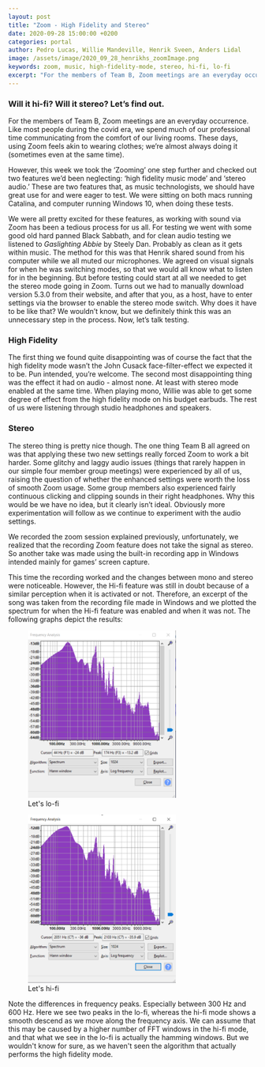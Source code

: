 ```yaml
---
layout: post
title: "Zoom - High Fidelity and Stereo"
date: 2020-09-28 15:00:00 +0200
categories: portal
author: Pedro Lucas, Willie Mandeville, Henrik Sveen, Anders Lidal
image: /assets/image/2020_09_28_henrikhs_zoomImage.png
keywords: zoom, music, high-fidelity-mode, stereo, hi-fi, lo-fi
excerpt: "For the members of Team B, Zoom meetings are an everyday occurrence. Like most people during the covid era, we spend much of our professional time communicating from the comfort of our living rooms. These days, using Zoom feels akin to wearing clothes; we’re almost always doing it (sometimes even at the same time)."
---
```


### Will it hi-fi? Will it stereo? Let’s find out.

For the members of Team B, Zoom meetings are an everyday occurrence. Like most people during the covid era, we spend much of our professional time communicating from the comfort of our living rooms. These days, using Zoom feels akin to wearing clothes; we’re almost always doing it (sometimes even at the same time).

However, this week we took the ‘Zooming’ one step further and checked out two features we’d been neglecting: ‘high fidelity music mode’ and ‘stereo audio.’ These are two features that, as music technologists, we should have great use for and were eager to test. We were sitting on both macs running Catalina, and computer running Windows 10, when doing these tests.

We were all pretty excited for these features, as working with sound via Zoom has been a tedious process for us all. For testing we went with some good old hard panned Black Sabbath, and for clean audio testing we listened to <i>Gaslighting Abbie</i> by Steely Dan. Probably as clean as it gets within music. The method for this was that Henrik shared sound from his computer while we all muted our microphones. We agreed on visual signals for when he was switching modes, so that we would all know what to listen for in the beginning. But before testing could start at all we needed to get the stereo mode going in Zoom. Turns out we had to manually download version 5.3.0 from their website, and after that you, as a host, have to enter settings via the browser to enable the stereo mode switch. Why does it have to be like that? We wouldn’t know, but we definitely think this was an unnecessary step in the process. Now, let’s talk testing.

### High Fidelity
The first thing we found quite disappointing was of course the fact that the high fidelity mode wasn’t the John Cusack face-filter-effect we expected it to be. Pun intended, you’re welcome.
The second most disappointing thing was the effect it had on audio - almost none. At least with stereo mode enabled at the same time. When playing mono, Willie was able to get some degree of effect from the high fidelity mode on his budget earbuds. The rest of us were listening through studio headphones and speakers.

### Stereo
The stereo thing is pretty nice though. The one thing Team B all agreed on was that applying these two new settings really forced Zoom to work a bit harder. Some glitchy and laggy audio issues (things that rarely happen in our simple four member group meetings) were experienced by all of us, raising the question of whether the enhanced settings were worth the loss of smooth Zoom usage. Some group members also experienced fairly continuous clicking and clipping sounds in their right headphones. Why this would be we have no idea, but it clearly isn’t ideal. Obviously more experimentation will follow as we continue to experiment with the audio settings.

We recorded the zoom session explained previously, unfortunately, we realized that the recording Zoom feature does not take the signal as stereo. So another take was made using the built-in recording app in Windows intended mainly for games’ screen capture.

This time the recording worked and the changes between mono and stereo were noticeable. However, the Hi-fi feature was still in doubt because of a similar perception when it is activated or not. Therefore, an excerpt of the song was taken from the recording file made in Windows and we plotted the spectrum for when the Hi-fi feature was enabled and when it was not. The following graphs depict the results:

<figure style="float: auto">
   <img src="/assets/image/2020_09_27_henrikhs_non-hifi.png" alt="Alternate Text" title="Let's lo-fi" width="300" /> <figcaption>Let's lo-fi</figcaption>
</figure>
<figure style="float: auto">
   <img src="/assets/image/2020_09_27_henrikhs_hifi.png" alt="Let's hi-fi" title="Let's hi-fi" width="300" /> <figcaption>Let's hi-fi</figcaption>
</figure>


Note the differences in frequency peaks. Especially between 300 Hz and 600 Hz. Here we see two peaks in the lo-fi, whereas the hi-fi mode shows a smooth descend as we move along the frequency axis. We can assume that this may be caused by a higher number of FFT windows in the hi-fi mode, and that what we see in the lo-fi is actually the hamming windows. But we wouldn't know for sure, as we haven't seen the algorithm that actually performs the high fidelity mode.
